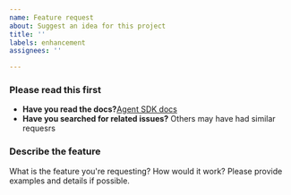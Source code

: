 ```yaml
---
name: Feature request
about: Suggest an idea for this project
title: ''
labels: enhancement
assignees: ''

---
```


### Please read this first

- **Have you read the docs?**[Agent SDK docs](https://openai.github.io/openai-agents-python/)
- **Have you searched for related issues?** Others may have had similar requesrs

### Describe the feature
What is the feature you're requesting? How would it work? Please provide examples and details if possible.
